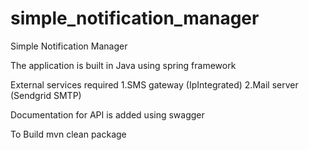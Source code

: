 # simple_notification_manager
Simple Notification Manager

The application is built in Java using spring framework

External services required
1.SMS gateway (IpIntegrated)
2.Mail server (Sendgrid SMTP)

Documentation for API is added using swagger 

To Build 
mvn clean package

